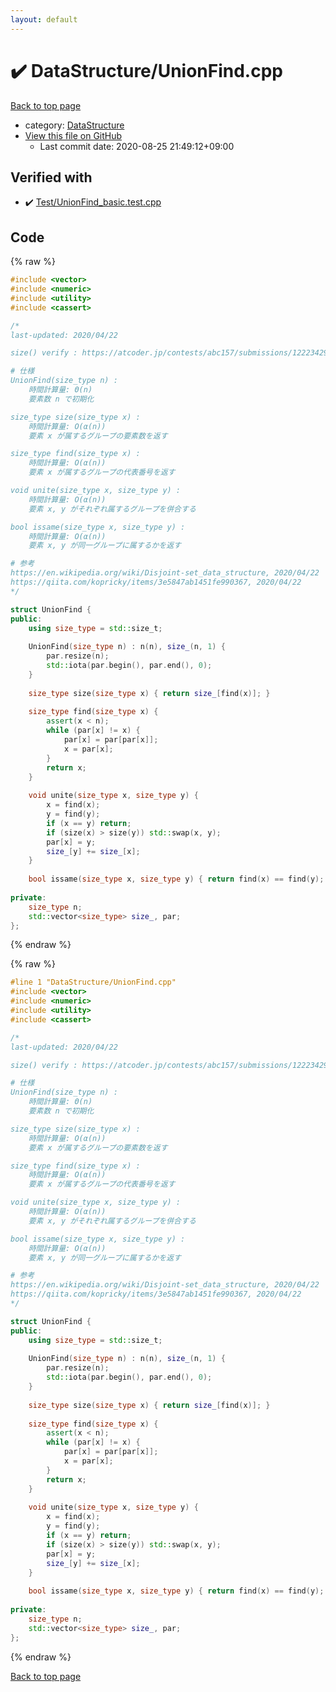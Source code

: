 ```yaml
---
layout: default
---
```


<!-- mathjax config similar to math.stackexchange -->
<script type="text/javascript" async
  src="https://cdnjs.cloudflare.com/ajax/libs/mathjax/2.7.5/MathJax.js?config=TeX-MML-AM_CHTML">
</script>
<script type="text/x-mathjax-config">
  MathJax.Hub.Config({
    TeX: { equationNumbers: { autoNumber: "AMS" }},
    tex2jax: {
      inlineMath: [ ['$','$'] ],
      processEscapes: true
    },
    "HTML-CSS": { matchFontHeight: false },
    displayAlign: "left",
    displayIndent: "2em"
  });
</script>

<script type="text/javascript" src="https://cdnjs.cloudflare.com/ajax/libs/jquery/3.4.1/jquery.min.js"></script>
<script src="https://cdn.jsdelivr.net/npm/jquery-balloon-js@1.1.2/jquery.balloon.min.js" integrity="sha256-ZEYs9VrgAeNuPvs15E39OsyOJaIkXEEt10fzxJ20+2I=" crossorigin="anonymous"></script>
<script type="text/javascript" src="../../assets/js/copy-button.js"></script>
<link rel="stylesheet" href="../../assets/css/copy-button.css" />


# :heavy_check_mark: DataStructure/UnionFind.cpp

<a href="../../index.html">Back to top page</a>

* category: <a href="../../index.html#5e248f107086635fddcead5bf28943fc">DataStructure</a>
* <a href="{{ site.github.repository_url }}/blob/master/DataStructure/UnionFind.cpp">View this file on GitHub</a>
    - Last commit date: 2020-08-25 21:49:12+09:00




## Verified with

* :heavy_check_mark: <a href="../../verify/Test/UnionFind_basic.test.cpp.html">Test/UnionFind_basic.test.cpp</a>


## Code

<a id="unbundled"></a>
{% raw %}
```cpp
#include <vector>
#include <numeric>
#include <utility>
#include <cassert>

/*
last-updated: 2020/04/22

size() verify : https://atcoder.jp/contests/abc157/submissions/12223429

# 仕様
UnionFind(size_type n) :
	時間計算量: Θ(n)
	要素数 n で初期化

size_type size(size_type x) :
	時間計算量: O(α(n))
	要素 x が属するグループの要素数を返す

size_type find(size_type x) :
	時間計算量: O(α(n))
	要素 x が属するグループの代表番号を返す

void unite(size_type x, size_type y) :
	時間計算量: O(α(n))
	要素 x, y がそれぞれ属するグループを併合する

bool issame(size_type x, size_type y) :
	時間計算量: O(α(n))
	要素 x, y が同一グループに属するかを返す

# 参考
https://en.wikipedia.org/wiki/Disjoint-set_data_structure, 2020/04/22
https://qiita.com/kopricky/items/3e5847ab1451fe990367, 2020/04/22
*/

struct UnionFind {
public:
	using size_type = std::size_t;
	
	UnionFind(size_type n) : n(n), size_(n, 1) {
		par.resize(n);
		std::iota(par.begin(), par.end(), 0);
	}
	
	size_type size(size_type x) { return size_[find(x)]; }
	
	size_type find(size_type x) {
		assert(x < n);
		while (par[x] != x) {
			par[x] = par[par[x]];
			x = par[x];
		}
		return x;
	}
	
	void unite(size_type x, size_type y) {
		x = find(x);
		y = find(y);
		if (x == y) return;
		if (size(x) > size(y)) std::swap(x, y);
		par[x] = y;
		size_[y] += size_[x];
	}
	
	bool issame(size_type x, size_type y) { return find(x) == find(y); }
	
private:
	size_type n;
	std::vector<size_type> size_, par;
};

```
{% endraw %}

<a id="bundled"></a>
{% raw %}
```cpp
#line 1 "DataStructure/UnionFind.cpp"
#include <vector>
#include <numeric>
#include <utility>
#include <cassert>

/*
last-updated: 2020/04/22

size() verify : https://atcoder.jp/contests/abc157/submissions/12223429

# 仕様
UnionFind(size_type n) :
	時間計算量: Θ(n)
	要素数 n で初期化

size_type size(size_type x) :
	時間計算量: O(α(n))
	要素 x が属するグループの要素数を返す

size_type find(size_type x) :
	時間計算量: O(α(n))
	要素 x が属するグループの代表番号を返す

void unite(size_type x, size_type y) :
	時間計算量: O(α(n))
	要素 x, y がそれぞれ属するグループを併合する

bool issame(size_type x, size_type y) :
	時間計算量: O(α(n))
	要素 x, y が同一グループに属するかを返す

# 参考
https://en.wikipedia.org/wiki/Disjoint-set_data_structure, 2020/04/22
https://qiita.com/kopricky/items/3e5847ab1451fe990367, 2020/04/22
*/

struct UnionFind {
public:
	using size_type = std::size_t;
	
	UnionFind(size_type n) : n(n), size_(n, 1) {
		par.resize(n);
		std::iota(par.begin(), par.end(), 0);
	}
	
	size_type size(size_type x) { return size_[find(x)]; }
	
	size_type find(size_type x) {
		assert(x < n);
		while (par[x] != x) {
			par[x] = par[par[x]];
			x = par[x];
		}
		return x;
	}
	
	void unite(size_type x, size_type y) {
		x = find(x);
		y = find(y);
		if (x == y) return;
		if (size(x) > size(y)) std::swap(x, y);
		par[x] = y;
		size_[y] += size_[x];
	}
	
	bool issame(size_type x, size_type y) { return find(x) == find(y); }
	
private:
	size_type n;
	std::vector<size_type> size_, par;
};

```
{% endraw %}

<a href="../../index.html">Back to top page</a>

